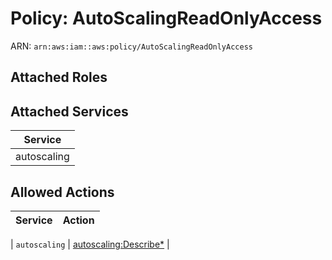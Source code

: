 # Policy: AutoScalingReadOnlyAccess

ARN: `arn:aws:iam::aws:policy/AutoScalingReadOnlyAccess`

## Attached Roles

## Attached Services

| Service |
|---------|
| autoscaling |

## Allowed Actions

| Service | Action |
|:-------:|--------|

| `autoscaling` | [autoscaling:Describe*](../actions.md#autoscaling:describeall) |
